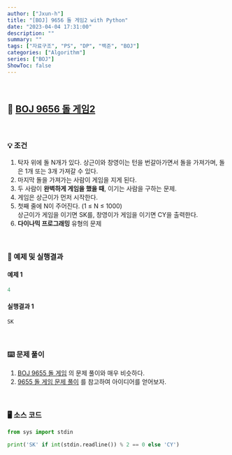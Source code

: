 ```yaml
---
author: ["Jxun-h"]
title: "[BOJ] 9656 돌 게임2 with Python"
date: "2023-04-04 17:31:00"
description: ""
summary: ""
tags: ["자료구조", "PS", "DP", "백준", "BOJ"]
categories: ["Algorithm"]
series: ["BOJ"]
ShowToc: false
---
```


<br>

## 📌 <a href="https://www.acmicpc.net/problem/9656" target="_blank">BOJ 9656 돌 게임2</a>

<br>

### 💡 조건

1.  탁자 위에 돌 N개가 있다. 상근이와 창영이는 턴을 번갈아가면서 돌을 가져가며, 돌은 1개 또는 3개 가져갈 수 있다.
2.  마지막 돌을 가져가는 사람이 게임을 지게 된다.
3.  두 사람이 **완벽하게 게임을 했을 때**, 이기는 사람을 구하는 문제.
4.  게임은 상근이가 먼저 시작한다.
5.  첫째 줄에 N이 주어진다. (1 ≤ N ≤ 1000)  
    상근이가 게임을 이기면 SK를, 창영이가 게임을 이기면 CY을 출력한다.
6.  **다이나믹 프로그래밍** 유형의 문제

<br>

### 🔖 예제 및 실행결과

#### 예제 1

```py
4
```

#### 실행결과 1

```py
SK
```

<br>

### ⌨️ 문제 풀이

1.  [BOJ 9655 돌 게임](https://www.acmicpc.net/problem/9655) 의 문제 풀이와 매우 비슷하다.
2.  [9655 돌 게임 문제 풀이](https://jxun-h.github.io/posts/problem-solving/boj-9655-%EB%8F%8C-%EA%B2%8C%EC%9E%84-with-python/) 를 참고하여 아이디어를 얻어보자.

<br>

### 🖥 소스 코드

```py
from sys import stdin

print('SK' if int(stdin.readline()) % 2 == 0 else 'CY')
```